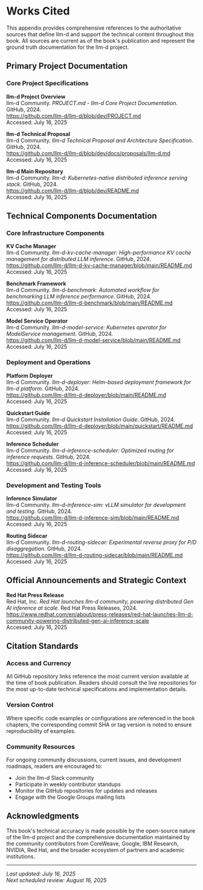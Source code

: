 # Works Cited

This appendix provides comprehensive references to the authoritative sources that define llm-d and support the technical content throughout this book. All sources are current as of the book's publication and represent the ground truth documentation for the llm-d project.

## Primary Project Documentation

### Core Project Specifications

**llm-d Project Overview**  
llm-d Community. *PROJECT.md - llm-d Core Project Documentation*. GitHub, 2024.  
https://github.com/llm-d/llm-d/blob/dev/PROJECT.md  
Accessed: July 16, 2025

**llm-d Technical Proposal**  
llm-d Community. *llm-d Technical Proposal and Architecture Specification*. GitHub, 2024.  
https://github.com/llm-d/llm-d/blob/dev/docs/proposals/llm-d.md  
Accessed: July 16, 2025

**llm-d Main Repository**  
llm-d Community. *llm-d: Kubernetes-native distributed inference serving stack*. GitHub, 2024.  
https://github.com/llm-d/llm-d/blob/dev/README.md  
Accessed: July 16, 2025

## Technical Components Documentation

### Core Infrastructure Components

**KV Cache Manager**  
llm-d Community. *llm-d-kv-cache-manager: High-performance KV cache management for distributed LLM inference*. GitHub, 2024.  
https://github.com/llm-d/llm-d-kv-cache-manager/blob/main/README.md  
Accessed: July 16, 2025

**Benchmark Framework**  
llm-d Community. *llm-d-benchmark: Automated workflow for benchmarking LLM inference performance*. GitHub, 2024.  
https://github.com/llm-d/llm-d-benchmark/blob/main/README.md  
Accessed: July 16, 2025

**Model Service Operator**  
llm-d Community. *llm-d-model-service: Kubernetes operator for ModelService management*. GitHub, 2024.  
https://github.com/llm-d/llm-d-model-service/blob/main/README.md  
Accessed: July 16, 2025

### Deployment and Operations

**Platform Deployer**  
llm-d Community. *llm-d-deployer: Helm-based deployment framework for llm-d platform*. GitHub, 2024.  
https://github.com/llm-d/llm-d-deployer/blob/main/README.md  
Accessed: July 16, 2025

**Quickstart Guide**  
llm-d Community. *llm-d Quickstart Installation Guide*. GitHub, 2024.  
https://github.com/llm-d/llm-d-deployer/blob/main/quickstart/README.md  
Accessed: July 16, 2025

**Inference Scheduler**  
llm-d Community. *llm-d-inference-scheduler: Optimized routing for inference requests*. GitHub, 2024.  
https://github.com/llm-d/llm-d-inference-scheduler/blob/main/README.md  
Accessed: July 16, 2025

### Development and Testing Tools

**Inference Simulator**  
llm-d Community. *llm-d-inference-sim: vLLM simulator for development and testing*. GitHub, 2024.  
https://github.com/llm-d/llm-d-inference-sim/blob/main/README.md  
Accessed: July 16, 2025

**Routing Sidecar**  
llm-d Community. *llm-d-routing-sidecar: Experimental reverse proxy for P/D disaggregation*. GitHub, 2024.  
https://github.com/llm-d/llm-d-routing-sidecar/blob/main/README.md  
Accessed: July 16, 2025

## Official Announcements and Strategic Context

**Red Hat Press Release**  
Red Hat, Inc. *Red Hat launches llm-d community, powering distributed Gen AI inference at scale*. Red Hat Press Releases, 2024.  
https://www.redhat.com/en/about/press-releases/red-hat-launches-llm-d-community-powering-distributed-gen-ai-inference-scale  
Accessed: July 16, 2025

## Citation Standards

### Access and Currency
All GitHub repository links reference the most current version available at the time of book publication. Readers should consult the live repositories for the most up-to-date technical specifications and implementation details.

### Version Control
Where specific code examples or configurations are referenced in the book chapters, the corresponding commit SHA or tag version is noted to ensure reproducibility of examples.

### Community Resources
For ongoing community discussions, current issues, and development roadmaps, readers are encouraged to:

- Join the llm-d Slack community
- Participate in weekly contributor standups
- Monitor the GitHub repositories for updates and releases
- Engage with the Google Groups mailing lists

## Acknowledgments

This book's technical accuracy is made possible by the open-source nature of the llm-d project and the comprehensive documentation maintained by the community contributors from CoreWeave, Google, IBM Research, NVIDIA, Red Hat, and the broader ecosystem of partners and academic institutions.

---

*Last updated: July 16, 2025*  
*Next scheduled review: August 16, 2025*